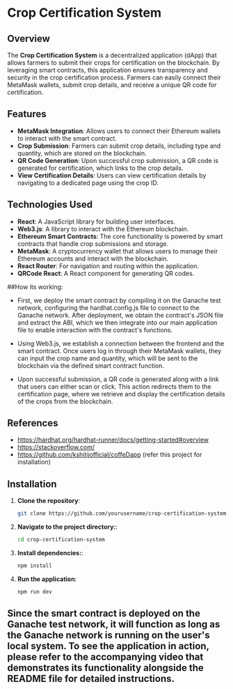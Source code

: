 # Crop Certification System

## Overview

The **Crop Certification System** is a decentralized application (dApp) that allows farmers to submit their crops for certification on the blockchain. By leveraging smart contracts, this application ensures transparency and security in the crop certification process. Farmers can easily connect their MetaMask wallets, submit crop details, and receive a unique QR code for certification.

## Features

- **MetaMask Integration**: Allows users to connect their Ethereum wallets to interact with the smart contract.
- **Crop Submission**: Farmers can submit crop details, including type and quantity, which are stored on the blockchain.
- **QR Code Generation**: Upon successful crop submission, a QR code is generated for certification, which links to the crop details.
- **View Certification Details**: Users can view certification details by navigating to a dedicated page using the crop ID.

## Technologies Used

- **React**: A JavaScript library for building user interfaces.
- **Web3.js**: A library to interact with the Ethereum blockchain.
- **Ethereum Smart Contracts**: The core functionality is powered by smart contracts that handle crop submissions and storage.
- **MetaMask**: A cryptocurrency wallet that allows users to manage their Ethereum accounts and interact with the blockchain.
- **React Router**: For navigation and routing within the application.
- **QRCode React**: A React component for generating QR codes.

##How its working:

- First, we deploy the smart contract by compiling it on the Ganache test network, configuring the hardhat.config.js file to connect to the Ganache network. After deployment, we obtain the contract's JSON file and extract the ABI, which we then integrate into our main application file to enable interaction with the contract's functions.

- Using Web3.js, we establish a connection between the frontend and the smart contract. Once users log in through their MetaMask wallets, they can input the crop name and quantity, which will be sent to the blockchain via the defined smart contract function.

- Upon successful submission, a QR code is generated along with a link that users can either scan or click. This action redirects them to the certification page, where we retrieve and display the certification details of the crops from the blockchain.


## References
- https://hardhat.org/hardhat-runner/docs/getting-started#overview
- https://stackoverflow.com/
- https://github.com/kshitijofficial/coffeDapp (refer this project for installation)







































## Installation

1. **Clone the repository**:
   ```bash
   git clone https://github.com/yourusername/crop-certification-system.git

2. **Navigate to the project directory:**:
   ```bash
   cd crop-certification-system

3. **Install dependencies:**:
   ```bash
   npm install

4. **Run the application**:
   ```bash
   npm run dev

## Since the smart contract is deployed on the Ganache test network, it will function as long as the Ganache network is running on the user's local system. To see the application in action, please refer to the accompanying video that demonstrates its functionality alongside the README file for detailed instructions.  
   
